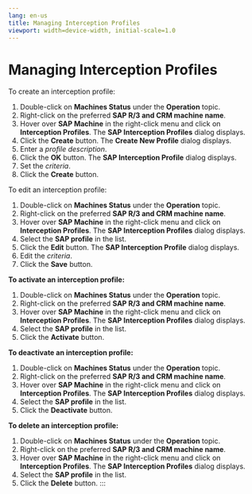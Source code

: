 ```yaml
---
lang: en-us
title: Managing Interception Profiles
viewport: width=device-width, initial-scale=1.0
---
```


#  Managing Interception Profiles

To create an interception profile:

1.  Double-click on **Machines Status** under the **Operation** topic.
2.  Right-click on the preferred **SAP R/3 and CRM machine name**.
3.  Hover over **SAP Machine** in the right-click menu and click on
    **Interception Profiles**. The **SAP Interception Profiles** dialog
    displays.
4.  Click the **Create** button. The **Create New Profile** dialog
    displays.
5.  Enter a *profile description*.
6.  Click the **OK** button. The **SAP Interception Profile** dialog
    displays.
7.  Set the *criteria*.
8.  Click the **Create** button.

To edit an interception profile:

1.  Double-click on **Machines Status** under the **Operation** topic.
2.  Right-click on the preferred **SAP R/3 and CRM machine name**.
3.  Hover over **SAP Machine** in the right-click menu and click on
    **Interception Profiles**. The **SAP Interception Profiles** dialog
    displays.
4.  Select the **SAP profile** in the list.
5.  Click the **Edit** button. The **SAP Interception Profile** dialog
    displays.
6.  Edit the *criteria*.
7.  Click the **Save** button.

**To activate an interception profile:**

1.  Double-click on **Machines Status** under the **Operation** topic.
2.  Right-click on the preferred **SAP R/3 and CRM machine name**.
3.  Hover over **SAP Machine** in the right-click menu and click on
    **Interception Profiles**. The **SAP Interception Profiles** dialog
    displays.
4.  Select the **SAP profile** in the list.
5.  Click the **Activate** button.

**To deactivate an interception profile:**

1.  Double-click on **Machines Status** under the **Operation** topic.
2.  Right-click on the preferred **SAP R/3 and CRM machine name**.
3.  Hover over **SAP Machine** in the right-click menu and click on
    **Interception Profiles**. The **SAP Interception Profiles** dialog
    displays.
4.  Select the **SAP profile** in the list.
5.  Click the **Deactivate** button.

**To delete an interception profile:**

1.  Double-click on **Machines Status** under the **Operation** topic.
2.  Right-click on the preferred **SAP R/3 and CRM machine name**.
3.  Hover over **SAP Machine** in the right-click menu and click on
    **Interception Profiles**. The **SAP Interception Profiles** dialog
    displays.
4.  Select the **SAP profile** in the list.
5.  Click the **Delete** button.
:::

 

